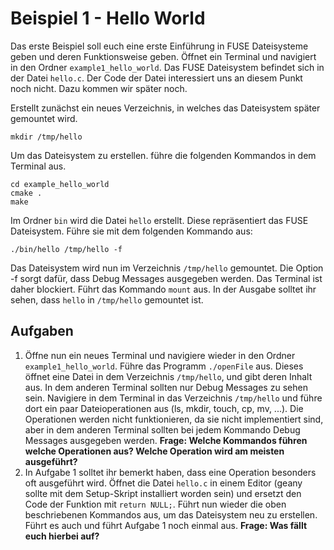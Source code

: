 # Beispiel 1 - Hello World

Das erste Beispiel soll euch eine erste Einführung in FUSE Dateisysteme geben und deren Funktionsweise geben. Öffnet ein Terminal und navigiert in den Ordner `example1_hello_world`. Das FUSE Dateisystem befindet sich in der Datei `hello.c`. Der Code der Datei interessiert uns an diesem Punkt noch nicht. Dazu kommen wir später noch.

Erstellt zunächst ein neues Verzeichnis, in welches das Dateisystem später gemountet wird.
```
mkdir /tmp/hello
```
Um das Dateisystem zu erstellen. führe die folgenden Kommandos in dem Terminal aus.
```
cd example_hello_world
cmake .
make
```

Im Ordner `bin` wird die Datei `hello` erstellt. Diese repräsentiert das FUSE Dateisystem. Führe sie mit dem folgenden Kommando aus:
```
./bin/hello /tmp/hello -f
```
Das Dateisystem wird nun im Verzeichnis `/tmp/hello` gemountet. Die Option -f sorgt dafür, dass Debug Messages ausgegeben werden. Das Terminal ist daher blockiert.
Führt das Kommando `mount` aus. In der Ausgabe solltet ihr sehen, dass `hello` in `/tmp/hello` gemountet ist.

## Aufgaben
1. Öffne nun ein neues Terminal und navigiere wieder in den Ordner `example1_hello_world`. Führe das Programm `./openFile` aus. Dieses öffnet eine Datei in dem Verzeichnis `/tmp/hello`, und gibt deren Inhalt aus. In dem anderen Terminal sollten nur Debug Messages zu sehen sein. Navigiere in dem Terminal in das Verzeichnis `/tmp/hello` und führe dort ein paar Dateioperationen aus (ls, mkdir, touch, cp, mv, ...). Die Operationen werden nicht funktionieren, da sie nicht implementiert sind, aber in dem anderen Terminal sollten bei jedem Kommando Debug Messages ausgegeben werden.
**Frage: Welche Kommandos führen welche Operationen aus? Welche Operation wird am meisten ausgeführt?**
2. In Aufgabe 1 solltet ihr bemerkt haben, dass eine Operation besonders oft ausgeführt wird. Öffnet die Datei `hello.c` in einem Editor (geany sollte mit dem Setup-Skript installiert worden sein) und ersetzt den Code der Funktion mit `return NULL;`.
Führt nun wieder die oben beschriebenen Kommandos aus, um das Dateisystem neu zu erstellen. Führt es auch und führt Aufgabe 1 noch einmal aus.
**Frage: Was fällt euch hierbei auf?**

